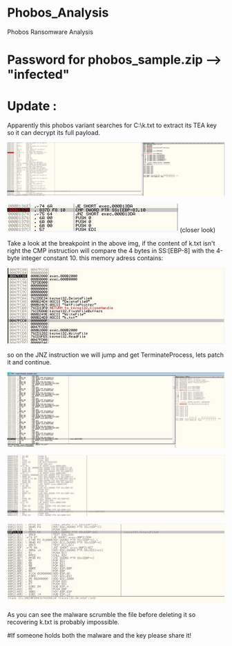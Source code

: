 # Phobos_Analysis
Phobos Ransomware Analysis

# Password for phobos_sample.zip --> "infected"

# Update : 

Apparently this phobos variant searches for C:\k.txt to extract its TEA key so it can decrypt its full payload.

![img](pic/3.png?raw=true "img")

![img](pic/4.png?raw=true "img")
(closer look)

Take a look at the breakpoint in the above img, if the content of k.txt isn't right the CMP instruction will compare the 4 bytes in SS:[EBP-8] with the 4-byte integer constant 10.
this memory adress contains:

![img](pic/5.png?raw=true "img")

so on the JNZ instruction we will jump and get TerminateProcess, lets patch it and continue.


![img](pic/1.png?raw=true "img")


![img](pic/2.png?raw=true "img")


![img](pic/6.png?raw=true "img")

As you can see the malware scrumble the file before deleting it so recovering k.txt is probably impossible.

#If someone holds both the malware and the key please share it!

